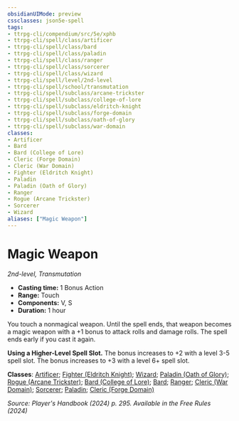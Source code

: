 ```yaml
---
obsidianUIMode: preview
cssclasses: json5e-spell
tags:
- ttrpg-cli/compendium/src/5e/xphb
- ttrpg-cli/spell/class/artificer
- ttrpg-cli/spell/class/bard
- ttrpg-cli/spell/class/paladin
- ttrpg-cli/spell/class/ranger
- ttrpg-cli/spell/class/sorcerer
- ttrpg-cli/spell/class/wizard
- ttrpg-cli/spell/level/2nd-level
- ttrpg-cli/spell/school/transmutation
- ttrpg-cli/spell/subclass/arcane-trickster
- ttrpg-cli/spell/subclass/college-of-lore
- ttrpg-cli/spell/subclass/eldritch-knight
- ttrpg-cli/spell/subclass/forge-domain
- ttrpg-cli/spell/subclass/oath-of-glory
- ttrpg-cli/spell/subclass/war-domain
classes:
- Artificer
- Bard
- Bard (College of Lore)
- Cleric (Forge Domain)
- Cleric (War Domain)
- Fighter (Eldritch Knight)
- Paladin
- Paladin (Oath of Glory)
- Ranger
- Rogue (Arcane Trickster)
- Sorcerer
- Wizard
aliases: ["Magic Weapon"]
---
```

# Magic Weapon
*2nd-level, Transmutation*  


- **Casting time:** 1 Bonus Action
- **Range:** Touch
- **Components:** V, S
- **Duration:** 1 hour

You touch a nonmagical weapon. Until the spell ends, that weapon becomes a magic weapon with a +1 bonus to attack rolls and damage rolls. The spell ends early if you cast it again.

**Using a Higher-Level Spell Slot.** The bonus increases to +2 with a level 3-5 spell slot. The bonus increases to +3 with a level 6+ spell slot.

**Classes**: [Artificer](2-Mechanics/CLI/lists/list-spells-classes-artificer.md); [Fighter (Eldritch Knight)](2-Mechanics/CLI/lists/list-spells-classes-fighter-xphb-eldritch-knight-xphb.md "subclass=XPHB;class=XPHB"); [Wizard](2-Mechanics/CLI/lists/list-spells-classes-wizard.md); [Paladin (Oath of Glory)](2-Mechanics/CLI/lists/list-spells-classes-paladin-xphb-oath-of-glory-xphb.md "subclass=XPHB;class=XPHB"); [Rogue (Arcane Trickster)](2-Mechanics/CLI/lists/list-spells-classes-rogue-xphb-arcane-trickster-xphb.md "subclass=XPHB;class=XPHB"); [Bard (College of Lore)](2-Mechanics/CLI/lists/list-spells-classes-bard-xphb-college-of-lore-xphb.md "subclass=XPHB;class=XPHB"); [Bard](2-Mechanics/CLI/lists/list-spells-classes-bard.md); [Ranger](2-Mechanics/CLI/lists/list-spells-classes-ranger.md); [Cleric (War Domain)](2-Mechanics/CLI/lists/list-spells-classes-cleric-xphb-war-domain-xphb.md "subclass=XPHB;class=XPHB"); [Sorcerer](2-Mechanics/CLI/lists/list-spells-classes-sorcerer.md); [Paladin](2-Mechanics/CLI/lists/list-spells-classes-paladin.md); [Cleric (Forge Domain)](2-Mechanics/CLI/lists/list-spells-classes-cleric-xphb-forge-domain-xge.md "subclass=XGE;class=XPHB")

*Source: Player's Handbook (2024) p. 295. Available in the Free Rules (2024)*